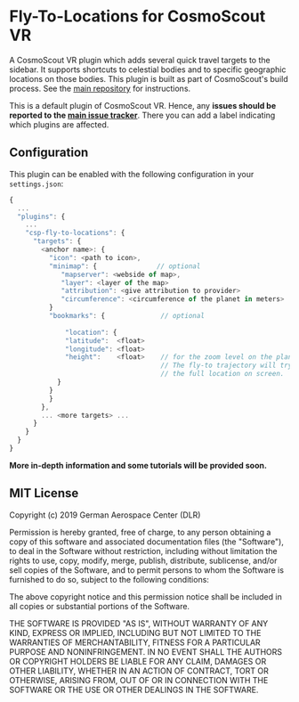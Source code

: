 # Fly-To-Locations for CosmoScout VR

A CosmoScout VR plugin which adds several quick travel targets to the sidebar. It supports shortcuts to celestial bodies and to specific geographic locations on those bodies. This plugin is built as part of CosmoScout's build process. See the [main repository](https://github.com/cosmoscout/cosmoscout-vr) for instructions.

This is a default plugin of CosmoScout VR. Hence, any **issues should be reported to the [main issue tracker](https://github.com/cosmoscout/cosmoscout-vr/issues)**. There you can add a label indicating which plugins are affected.

## Configuration

This plugin can be enabled with the following configuration in your `settings.json`:

```javascript
{
  ...
  "plugins": {
    ...
    "csp-fly-to-locations": {
      "targets": {
        <anchor name>: {
          "icon": <path to icon>,
          "minimap": {               // optional
             "mapserver": <webside of map>,
             "layer": <layer of the map>
             "attribution": <give attribution to provider>
             "circumference": <circumference of the planet in meters>
          }
          "bookmarks": {              // optional
            
              "location": {
              "latitude":  <float>
              "longitude": <float>
              "height":    <float>    // for the zoom level on the planet 
                                      // The fly-to trajectory will try to show 
                                      // the full location on screen.
            }
          }
          }
        },
        ... <more targets> ...
      }
    }
  }
}
```

**More in-depth information and some tutorials will be provided soon.**

## MIT License

Copyright (c) 2019 German Aerospace Center (DLR)

Permission is hereby granted, free of charge, to any person obtaining a copy
of this software and associated documentation files (the "Software"), to deal
in the Software without restriction, including without limitation the rights
to use, copy, modify, merge, publish, distribute, sublicense, and/or sell
copies of the Software, and to permit persons to whom the Software is
furnished to do so, subject to the following conditions:

The above copyright notice and this permission notice shall be included in all
copies or substantial portions of the Software.

THE SOFTWARE IS PROVIDED "AS IS", WITHOUT WARRANTY OF ANY KIND, EXPRESS OR
IMPLIED, INCLUDING BUT NOT LIMITED TO THE WARRANTIES OF MERCHANTABILITY,
FITNESS FOR A PARTICULAR PURPOSE AND NONINFRINGEMENT. IN NO EVENT SHALL THE
AUTHORS OR COPYRIGHT HOLDERS BE LIABLE FOR ANY CLAIM, DAMAGES OR OTHER
LIABILITY, WHETHER IN AN ACTION OF CONTRACT, TORT OR OTHERWISE, ARISING FROM,
OUT OF OR IN CONNECTION WITH THE SOFTWARE OR THE USE OR OTHER DEALINGS IN THE
SOFTWARE.
